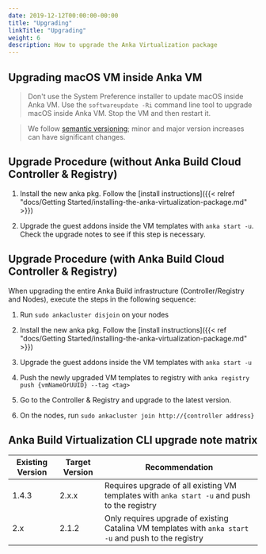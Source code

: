 ```yaml
---
date: 2019-12-12T00:00:00-00:00
title: "Upgrading"
linkTitle: "Upgrading"
weight: 6
description: How to upgrade the Anka Virtualization package
---
```


## Upgrading macOS VM inside Anka VM
> Don't use the System Preference installer to update macOS inside Anka VM. Use the `softwareupdate -Ri` command line tool to upgrade macOS inside Anka VM. Stop the VM and then restart it.


> We follow [semantic versioning](https://semver.org/); minor and major version increases can have significant changes.

## Upgrade Procedure (without Anka Build Cloud Controller & Registry)

1) Install the new anka pkg. Follow the [install instructions]({{< relref "docs/Getting Started/installing-the-anka-virtualization-package.md" >}})

2) Upgrade the guest addons inside the VM templates with `anka start -u`. Check the upgrade notes to see if this step is necessary.

## Upgrade Procedure (with Anka Build Cloud Controller & Registry)

When upgrading the entire Anka Build infrastructure (Controller/Registry and Nodes), execute the steps in the following sequence:

1) Run `sudo ankacluster disjoin` on your nodes

2) Install the new anka pkg. Follow the [install instructions]({{< ref "docs/Getting Started/installing-the-anka-virtualization-package.md" >}})

3) Upgrade the guest addons inside the VM templates with `anka start -u`

4) Push the newly upgraded VM templates to registry with `anka registry push {vmNameOrUUID} --tag <tag>`

5) Go to the Controller & Registry and upgrade to the latest version.

6) On the nodes, run `sudo ankacluster join http://{controller address}`

## Anka Build Virtualization CLI upgrade note matrix

Existing Version | Target Version | Recommendation
--- | --- | ---
1.4.3 | 2.x.x | Requires upgrade of all existing VM templates with `anka start -u` and push to the registry
2.x | 2.1.2 | Only requires upgrade of existing Catalina VM templates with `anka start -u` and push to the registry
